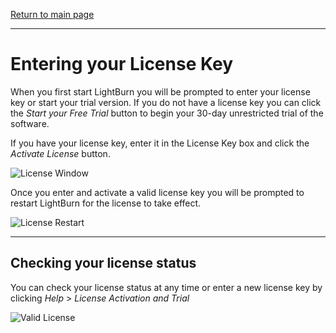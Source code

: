 [Return to main page](README.md)

----

# Entering your License Key

When you first start LightBurn you will be prompted to enter your license key or start your trial version. If you do not have a license key you can click the *Start your Free Trial* button to begin your 30-day unrestricted trial of the software.

If you have your license key, enter it in the License Key box and click the *Activate License* button. 

![License Window](/img/License.PNG)

Once you enter and activate a valid license key you will be prompted to restart LightBurn for the license to take effect.

![License Restart](/img/LicenseRestart.PNG)

-----

## Checking your license status

You can check your license status at any time or enter a new license key by clicking *Help* > *License Activation and Trial*

![Valid License](/img/LicenseValid.PNG)





